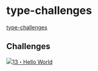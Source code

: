 # type-challenges

[type-challenges](https://github.com/type-challenges/type-challenges)

## Challenges

<a href="./questions/13-hello-world">
  <img src="https://img.shields.io/badge/-13%E3%83%BBHello%20World-7aad0c" alt="13・Hello World" />
</a>
